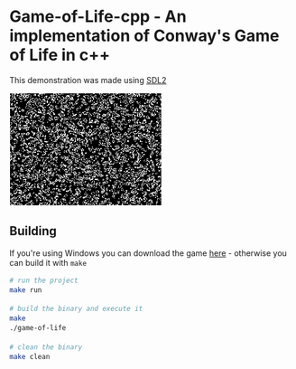 # Game-of-Life-cpp - An implementation of Conway's Game of Life in c++

This demonstration was made using [SDL2](https://www.libsdl.org/)

<img src="./assets/game-of-life.gif">

## Building
If you're using Windows you can download the game [here](https://github.com/Some-Guy-2017/game-of-life-cpp/releases/tag/v1.0.0) - otherwise you can build it with `make`

```bash
# run the project
make run

# build the binary and execute it
make
./game-of-life

# clean the binary
make clean
```

